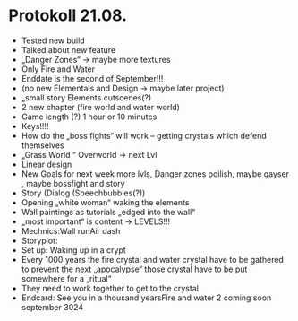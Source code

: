 # Protokoll 21.08.

- Tested new build
- Talked about new feature
- „Danger Zones“ -> maybe more textures
- Only Fire and Water 
- Enddate is the second of September!!!
- (no new Elementals and Design -> maybe later project)
- „small story Elements cutscenes(?)
- 2 new chapter (fire world and water world)
- Game length (?) 1 hour or 10 minutes
- Keys!!!! 
- How do the „boss fights“ will work – getting crystals which defend themselves
- „Grass World “ Overworld -> next Lvl
- Linear design 
- New Goals for next week more lvls, Danger zones poilish, maybe gayser , maybe bossfight and story
- Story (Dialog (Speechbubbles(?))
- Opening „white woman“ waking the elements 
- Wall paintings as tutorials „edged into the wall“
- „most important“ is content -> LEVELS!!!
- Mechnics:Wall runAir dash
- Storyplot:
- Set up: Waking up in a crypt
- Every 1000 years the fire crystal and water crystal have to be gathered to prevent the  next „apocalypse“ those crystal have to be put somewhere for a „ritual“
- They need to work together to get to the crystal 
- Endcard: See you in a thousand yearsFire and water 2 coming soon  september 3024